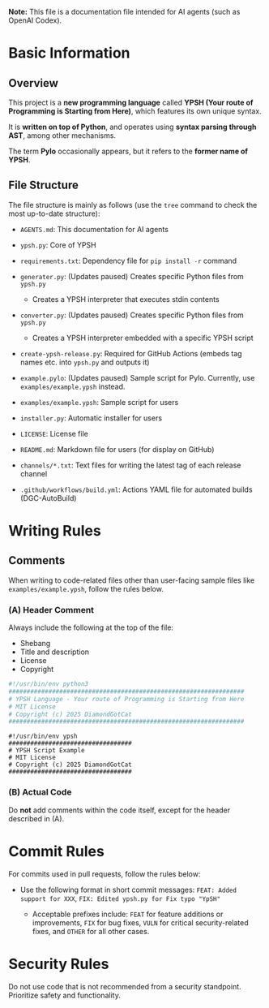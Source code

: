 **Note:** This file is a documentation file intended for AI agents (such as OpenAI Codex).

# Basic Information

## Overview

This project is a **new programming language** called **YPSH (Your route of Programming is Starting from Here)**, which features its own unique syntax.

It is **written on top of Python**, and operates using **syntax parsing through AST**, among other mechanisms.

The term **Pylo** occasionally appears, but it refers to the **former name of YPSH**.

## File Structure

The file structure is mainly as follows (use the `tree` command to check the most up-to-date structure):

- `AGENTS.md`: This documentation for AI agents
- `ypsh.py`: Core of YPSH
- `requirements.txt`: Dependency file for `pip install -r` command
- `generater.py`: (Updates paused) Creates specific Python files from `ypsh.py`

  - Creates a YPSH interpreter that executes stdin contents
- `converter.py`: (Updates paused) Creates specific Python files from `ypsh.py`

  - Creates a YPSH interpreter embedded with a specific YPSH script
- `create-ypsh-release.py`: Required for GitHub Actions (embeds tag names etc. into `ypsh.py` and outputs it)
- `example.pylo`: (Updates paused) Sample script for Pylo. Currently, use `examples/example.ypsh` instead.
- `examples/example.ypsh`: Sample script for users
- `installer.py`: Automatic installer for users
- `LICENSE`: License file
- `README.md`: Markdown file for users (for display on GitHub)
- `channels/*.txt`: Text files for writing the latest tag of each release channel
- `.github/workflows/build.yml`: Actions YAML file for automated builds (DGC-AutoBuild)

# Writing Rules

## Comments

When writing to code-related files other than user-facing sample files like `examples/example.ypsh`, follow the rules below.

### (A) Header Comment

Always include the following at the top of the file:

- Shebang
- Title and description
- License
- Copyright

```python
#!/usr/bin/env python3
#################################################################
# YPSH Language - Your route of Programming is Starting from Here
# MIT License
# Copyright (c) 2025 DiamondGotCat
#################################################################
```

```ypsh
#!/usr/bin/env ypsh
##################################
# YPSH Script Example
# MIT License
# Copyright (c) 2025 DiamondGotCat
##################################
```

### (B) Actual Code

Do **not** add comments within the code itself, except for the header described in (A).

# Commit Rules

For commits used in pull requests, follow the rules below:

- Use the following format in short commit messages: `FEAT: Added support for XXX`, `FIX: Edited ypsh.py for Fix typo "YpSH"`

  - Acceptable prefixes include: `FEAT` for feature additions or improvements, `FIX` for bug fixes, `VULN` for critical security-related fixes, and `OTHER` for all other cases.

# Security Rules

Do not use code that is not recommended from a security standpoint.
Prioritize safety and functionality.
